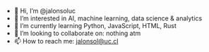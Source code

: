 - 👋 Hi, I’m @jalonsoluc
- 👀 I’m interested in AI, machine learning, data science & analytics
- 🌱 I’m currently learning Python, JavaScript, HTML, Rust
- 💞️ I’m looking to collaborate on: nothing atm
- 📫 How to reach me: jalonsol@uc.cl
